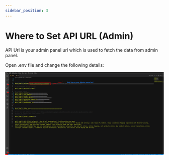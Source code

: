 ```yaml
---
sidebar_position: 3
---
```


# Where to Set API URL (Admin)

API Url is your admin panel url which is used to fetch the data from admin panel.

Open .env file and change the following details:

![Admin URL](/images/web/adminurl.png)
